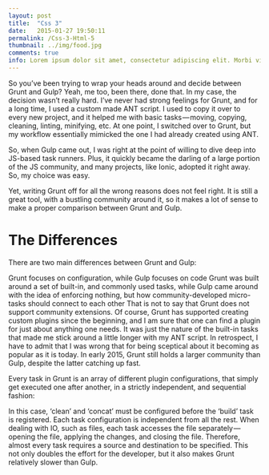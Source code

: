 ```yaml
---
layout: post
title:  "Css 3"
date:   2015-01-27 19:50:11
permalink: /Css-3-Html-5
thumbnail: ../img/food.jpg
comments: true
info: Lorem ipsum dolor sit amet, consectetur adipiscing elit. Morbi vitae bibendum nisi. Suspendisse tempus arcu vitae pretium convallis. Nullam urna enim, euismod nec ornare ut, iaculis non lacus. Cras sed dui feugiat, aliquam ligula cursus
---
```

So you’ve been trying to wrap your heads around and decide between Grunt and Gulp? Yeah, me too, been there, done that. In my case, the decision wasn’t really hard. I’ve never had strong feelings for Grunt, and for a long time, I used a custom made ANT script. I used to copy it over to every new project, and it helped me with basic tasks — moving, copying, cleaning, linting, minifying, etc. At one point, I switched over to Grunt, but my workflow essentially mimicked the one I had already created using ANT.

So, when Gulp came out, I was right at the point of willing to dive deep into JS-based task runners. Plus, it quickly became the darling of a large portion of the JS community, and many projects, like Ionic, adopted it right away. So, my choice was easy.


Yet, writing Grunt off for all the wrong reasons does not feel right. It is still a great tool, with a bustling community around it, so it makes a lot of sense to make a proper comparison between Grunt and Gulp.

<h1 class="sub-header">The Differences</h1>



There are two main differences between Grunt and Gulp:

Grunt focuses on configuration, while Gulp focuses on code
Grunt was built around a set of built-in, and commonly used tasks, while Gulp came around with the idea of enforcing nothing, but how community-developed micro-tasks should connect to each other
That is not to say that Grunt does not support community extensions. Of course, Grunt has supported creating custom plugins since the beginning, and I am sure that one can find a plugin for just about anything one needs. It was just the nature of the built-in tasks that made me stick around a little longer with my ANT script. In retrospect, I have to admit that I was wrong that for being sceptical about it becoming as popular as it is today. In early 2015, Grunt still holds a larger community than Gulp, despite the latter catching up fast.

Every task in Grunt is an array of different plugin configurations, that simply get executed one after another, in a strictly independent, and sequential fashion:


In this case, ‘clean’ and ‘concat’ must be configured before the ‘build’ task is registered. Each task configuration is independent from all the rest. When dealing with IO, such as files, each task accesses the file separately — opening the file, applying the changes, and closing the file. Therefore, almost every task requires a source and destination to be specified. This not only doubles the effort for the developer, but it also makes Grunt relatively slower than Gulp.
